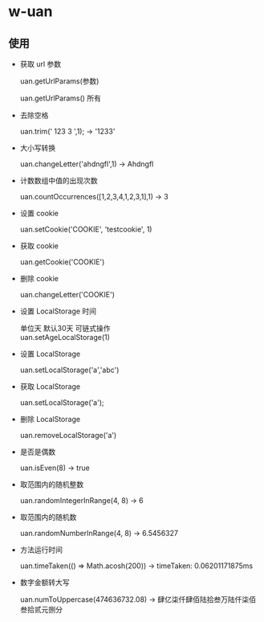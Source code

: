 # w-uan

## 使用

- 获取 url 参数

    uan.getUrlParams(参数)

    uan.getUrlParams() 所有

- 去除空格

    uan.trim(' 123  3 ',1); -> '1233'

- 大小写转换

    uan.changeLetter('ahdngfl',1) -> Ahdngfl

- 计数数组中值的出现次数

    uan.countOccurrences([1,2,3,4,1,2,3,1],1) -> 3

- 设置 cookie

    uan.setCookie('COOKIE', 'testcookie', 1)

- 获取 cookie

    uan.getCookie('COOKIE')

- 删除 cookie

    uan.changeLetter('COOKIE')

- 设置 LocalStorage 时间
    
    单位天 默认30天 可链式操作         
    uan.setAgeLocalStorage(1)

- 设置 LocalStorage

    uan.setLocalStorage('a','abc')

- 获取 LocalStorage

    uan.setLocalStorage('a');

- 删除 LocalStorage 

    uan.removeLocalStorage('a')

- 是否是偶数

    uan.isEven(8) -> true

- 取范围内的随机整数

    uan.randomIntegerInRange(4, 8) -> 6

- 取范围内的随机数

    uan.randomNumberInRange(4, 8) -> 6.5456327

- 方法运行时间

    uan.timeTaken(() => Math.acosh(200)) -> timeTaken: 0.06201171875ms 

- 数字金额转大写

    uan.numToUppercase(474636732.08) -> 肆亿柒仟肆佰陆拾叁万陆仟柒佰叁拾贰元捌分


